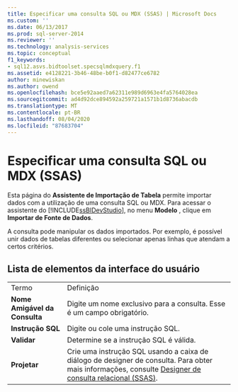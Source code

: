 ```yaml
---
title: Especificar uma consulta SQL ou MDX (SSAS) | Microsoft Docs
ms.custom: ''
ms.date: 06/13/2017
ms.prod: sql-server-2014
ms.reviewer: ''
ms.technology: analysis-services
ms.topic: conceptual
f1_keywords:
- sql12.asvs.bidtoolset.specsqlmdxquery.f1
ms.assetid: e4128221-3b46-48be-b0f1-d82477ce6782
author: minewiskan
ms.author: owend
ms.openlocfilehash: bce5e92aaed7a62311e989d6963e4fa5764028ea
ms.sourcegitcommit: ad4d92dce894592a259721a1571b1d8736abacdb
ms.translationtype: MT
ms.contentlocale: pt-BR
ms.lasthandoff: 08/04/2020
ms.locfileid: "87683704"
---
```

# <a name="specify-a-sql-or-mdx-query-ssas"></a>Especificar uma consulta SQL ou MDX (SSAS)
  Esta página do **Assistente de Importação de Tabela** permite importar dados com a utilização de uma consulta SQL ou MDX. Para acessar o assistente do [!INCLUDE[ssBIDevStudio](../includes/ssbidevstudio-md.md)], no menu **Modelo** , clique em **Importar de Fonte de Dados**.  
  
 A consulta pode manipular os dados importados. Por exemplo, é possível unir dados de tabelas diferentes ou selecionar apenas linhas que atendam a certos critérios.  
  
## <a name="ui-element-list"></a>Lista de elementos da interface do usuário  
  
|||  
|-|-|  
|Termo|Definição|  
|**Nome Amigável da Consulta**|Digite um nome exclusivo para a consulta. Esse é um campo obrigatório.|  
|**Instrução SQL**|Digite ou cole uma instrução SQL.|  
|**Validar**|Determine se a instrução SQL é válida.|  
|**Projetar**|Crie uma instrução SQL usando a caixa de diálogo de designer de consulta. Para obter mais informações, consulte [Designer de consulta relacional &#40;SSAS&#41;](relational-query-designer-ssas.md).|  
  
  
